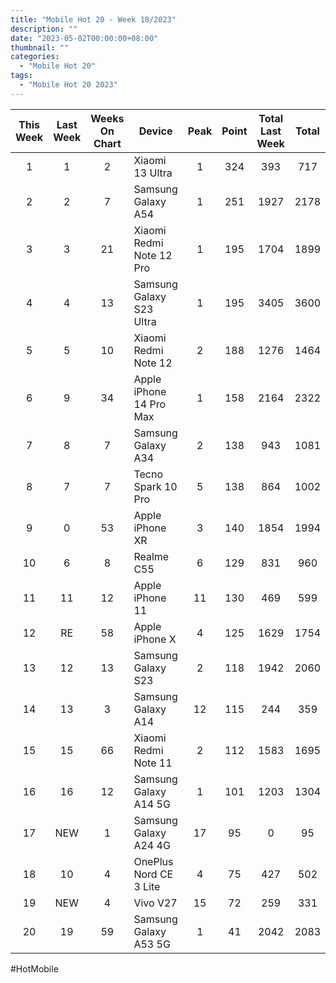 ```yaml
---
title: "Mobile Hot 20 - Week 18/2023"
description: ""
date: "2023-05-02T00:00:00+08:00"
thumbnail: ""
categories:
  - "Mobile Hot 20"
tags:
  - "Mobile Hot 20 2023"
---
```

<!--more-->
|This Week|Last Week|Weeks On Chart|Device|Peak|Point|Total Last Week|Total|
|:----:|:----:|:----:|----|:----:|:----:|:----:|:----:|
|1|1|2|Xiaomi 13 Ultra|1|324|393|717|
|2|2|7|Samsung Galaxy A54|1|251|1927|2178|
|3|3|21|Xiaomi Redmi Note 12 Pro|1|195|1704|1899|
|4|4|13|Samsung Galaxy S23 Ultra|1|195|3405|3600|
|5|5|10|Xiaomi Redmi Note 12|2|188|1276|1464|
|6|9|34|Apple iPhone 14 Pro Max|1|158|2164|2322|
|7|8|7|Samsung Galaxy A34|2|138|943|1081|
|8|7|7|Tecno Spark 10 Pro|5|138|864|1002|
|9|0|53|Apple iPhone XR|3|140|1854|1994|
|10|6|8|Realme C55|6|129|831|960|
|11|11|12|Apple iPhone 11|11|130|469|599|
|12|RE|58|Apple iPhone X|4|125|1629|1754|
|13|12|13|Samsung Galaxy S23|2|118|1942|2060|
|14|13|3|Samsung Galaxy A14|12|115|244|359|
|15|15|66|Xiaomi Redmi Note 11|2|112|1583|1695|
|16|16|12|Samsung Galaxy A14 5G|1|101|1203|1304|
|17|NEW|1|Samsung Galaxy A24 4G|17|95|0|95|
|18|10|4|OnePlus Nord CE 3 Lite|4|75|427|502|
|19|NEW|4|Vivo V27|15|72|259|331|
|20|19|59|Samsung Galaxy A53 5G|1|41|2042|2083|

#HotMobile
